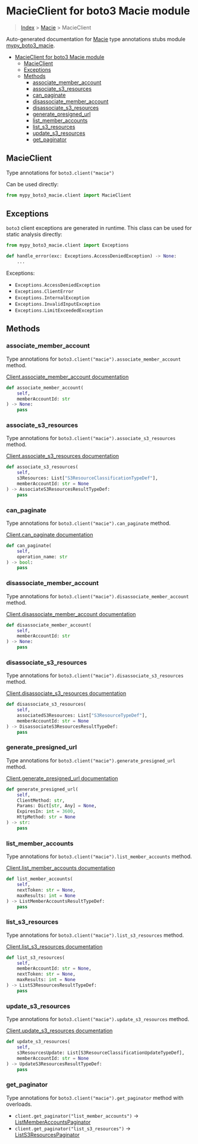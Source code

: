 # MacieClient for boto3 Macie module

> [Index](../README.md) > [Macie](./README.md) > MacieClient

Auto-generated documentation for [Macie](https://boto3.amazonaws.com/v1/documentation/api/latest/reference/services/macie.html#Macie)
type annotations stubs module [mypy_boto3_macie](https://pypi.org/project/mypy-boto3-macie/).

- [MacieClient for boto3 Macie module](#macieclient-for-boto3-macie-module)
  - [MacieClient](#macieclient)
  - [Exceptions](#exceptions)
  - [Methods](#methods)
    - [associate_member_account](#associate_member_account)
    - [associate_s3_resources](#associate_s3_resources)
    - [can_paginate](#can_paginate)
    - [disassociate_member_account](#disassociate_member_account)
    - [disassociate_s3_resources](#disassociate_s3_resources)
    - [generate_presigned_url](#generate_presigned_url)
    - [list_member_accounts](#list_member_accounts)
    - [list_s3_resources](#list_s3_resources)
    - [update_s3_resources](#update_s3_resources)
    - [get_paginator](#get_paginator)

## MacieClient

Type annotations for `boto3.client("macie")`

Can be used directly:

```python
from mypy_boto3_macie.client import MacieClient
```

## Exceptions


`boto3` client exceptions are generated in runtime. This class can be used for static analysis directly:

```python
from mypy_boto3_macie.client import Exceptions

def handle_error(exc: Exceptions.AccessDeniedException) -> None:
    ...
```


Exceptions:

- `Exceptions.AccessDeniedException`
- `Exceptions.ClientError`
- `Exceptions.InternalException`
- `Exceptions.InvalidInputException`
- `Exceptions.LimitExceededException`


## Methods


### associate_member_account

Type annotations for `boto3.client("macie").associate_member_account` method.

[Client.associate_member_account documentation](https://boto3.amazonaws.com/v1/documentation/api/latest/reference/services/macie.html#Macie.Client.associate_member_account)

```python
def associate_member_account(
    self,
    memberAccountId: str
) -> None:
    pass
```

### associate_s3_resources

Type annotations for `boto3.client("macie").associate_s3_resources` method.

[Client.associate_s3_resources documentation](https://boto3.amazonaws.com/v1/documentation/api/latest/reference/services/macie.html#Macie.Client.associate_s3_resources)

```python
def associate_s3_resources(
    self,
    s3Resources: List["S3ResourceClassificationTypeDef"],
    memberAccountId: str = None
) -> AssociateS3ResourcesResultTypeDef:
    pass
```

### can_paginate

Type annotations for `boto3.client("macie").can_paginate` method.

[Client.can_paginate documentation](https://boto3.amazonaws.com/v1/documentation/api/latest/reference/services/macie.html#Macie.Client.can_paginate)

```python
def can_paginate(
    self,
    operation_name: str
) -> bool:
    pass
```

### disassociate_member_account

Type annotations for `boto3.client("macie").disassociate_member_account` method.

[Client.disassociate_member_account documentation](https://boto3.amazonaws.com/v1/documentation/api/latest/reference/services/macie.html#Macie.Client.disassociate_member_account)

```python
def disassociate_member_account(
    self,
    memberAccountId: str
) -> None:
    pass
```

### disassociate_s3_resources

Type annotations for `boto3.client("macie").disassociate_s3_resources` method.

[Client.disassociate_s3_resources documentation](https://boto3.amazonaws.com/v1/documentation/api/latest/reference/services/macie.html#Macie.Client.disassociate_s3_resources)

```python
def disassociate_s3_resources(
    self,
    associatedS3Resources: List["S3ResourceTypeDef"],
    memberAccountId: str = None
) -> DisassociateS3ResourcesResultTypeDef:
    pass
```

### generate_presigned_url

Type annotations for `boto3.client("macie").generate_presigned_url` method.

[Client.generate_presigned_url documentation](https://boto3.amazonaws.com/v1/documentation/api/latest/reference/services/macie.html#Macie.Client.generate_presigned_url)

```python
def generate_presigned_url(
    self,
    ClientMethod: str,
    Params: Dict[str, Any] = None,
    ExpiresIn: int = 3600,
    HttpMethod: str = None
) -> str:
    pass
```

### list_member_accounts

Type annotations for `boto3.client("macie").list_member_accounts` method.

[Client.list_member_accounts documentation](https://boto3.amazonaws.com/v1/documentation/api/latest/reference/services/macie.html#Macie.Client.list_member_accounts)

```python
def list_member_accounts(
    self,
    nextToken: str = None,
    maxResults: int = None
) -> ListMemberAccountsResultTypeDef:
    pass
```

### list_s3_resources

Type annotations for `boto3.client("macie").list_s3_resources` method.

[Client.list_s3_resources documentation](https://boto3.amazonaws.com/v1/documentation/api/latest/reference/services/macie.html#Macie.Client.list_s3_resources)

```python
def list_s3_resources(
    self,
    memberAccountId: str = None,
    nextToken: str = None,
    maxResults: int = None
) -> ListS3ResourcesResultTypeDef:
    pass
```

### update_s3_resources

Type annotations for `boto3.client("macie").update_s3_resources` method.

[Client.update_s3_resources documentation](https://boto3.amazonaws.com/v1/documentation/api/latest/reference/services/macie.html#Macie.Client.update_s3_resources)

```python
def update_s3_resources(
    self,
    s3ResourcesUpdate: List[S3ResourceClassificationUpdateTypeDef],
    memberAccountId: str = None
) -> UpdateS3ResourcesResultTypeDef:
    pass
```



### get_paginator

Type annotations for `boto3.client("macie").get_paginator` method with overloads.

- `client.get_paginator("list_member_accounts")` -> [ListMemberAccountsPaginator](./paginators.md#listmemberaccountspaginator)
- `client.get_paginator("list_s3_resources")` -> [ListS3ResourcesPaginator](./paginators.md#lists3resourcespaginator)


